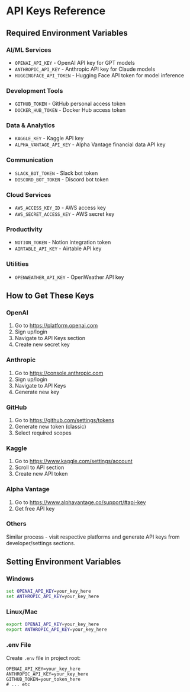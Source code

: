 # API Keys Reference

## Required Environment Variables

### AI/ML Services
- `OPENAI_API_KEY` - OpenAI API key for GPT models
- `ANTHROPIC_API_KEY` - Anthropic API key for Claude models  
- `HUGGINGFACE_API_TOKEN` - Hugging Face API token for model inference

### Development Tools
- `GITHUB_TOKEN` - GitHub personal access token
- `DOCKER_HUB_TOKEN` - Docker Hub access token

### Data & Analytics
- `KAGGLE_KEY` - Kaggle API key
- `ALPHA_VANTAGE_API_KEY` - Alpha Vantage financial data API key

### Communication
- `SLACK_BOT_TOKEN` - Slack bot token
- `DISCORD_BOT_TOKEN` - Discord bot token

### Cloud Services
- `AWS_ACCESS_KEY_ID` - AWS access key
- `AWS_SECRET_ACCESS_KEY` - AWS secret key

### Productivity
- `NOTION_TOKEN` - Notion integration token
- `AIRTABLE_API_KEY` - Airtable API key

### Utilities
- `OPENWEATHER_API_KEY` - OpenWeather API key

## How to Get These Keys

### OpenAI
1. Go to https://platform.openai.com
2. Sign up/login
3. Navigate to API Keys section
4. Create new secret key

### Anthropic
1. Go to https://console.anthropic.com
2. Sign up/login
3. Navigate to API Keys
4. Generate new key

### GitHub
1. Go to https://github.com/settings/tokens
2. Generate new token (classic)
3. Select required scopes

### Kaggle
1. Go to https://www.kaggle.com/settings/account
2. Scroll to API section
3. Create new API token

### Alpha Vantage
1. Go to https://www.alphavantage.co/support/#api-key
2. Get free API key

### Others
Similar process - visit respective platforms and generate API keys from developer/settings sections.

## Setting Environment Variables

### Windows
```cmd
set OPENAI_API_KEY=your_key_here
set ANTHROPIC_API_KEY=your_key_here
```

### Linux/Mac
```bash
export OPENAI_API_KEY=your_key_here
export ANTHROPIC_API_KEY=your_key_here
```

### .env File
Create `.env` file in project root:
```
OPENAI_API_KEY=your_key_here
ANTHROPIC_API_KEY=your_key_here
GITHUB_TOKEN=your_token_here
# ... etc
```